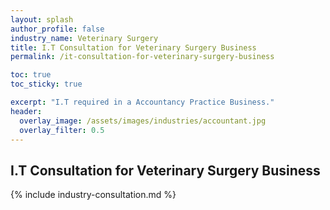 ```yaml
---
layout: splash 
author_profile: false 
industry_name: Veterinary Surgery
title: I.T Consultation for Veterinary Surgery Business
permalink: /it-consultation-for-veterinary-surgery-business

toc: true
toc_sticky: true

excerpt: "I.T required in a Accountancy Practice Business."
header:
  overlay_image: /assets/images/industries/accountant.jpg
  overlay_filter: 0.5 
---
```


## I.T Consultation for Veterinary Surgery Business

{% include industry-consultation.md %}
